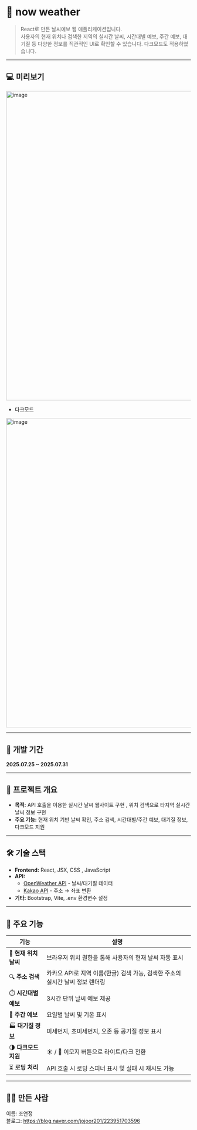 # 📝 now weather
> React로 만든 날씨예보 웹 애플리케이션입니다.</br> 사용자의 현재 위치나 검색한 지역의 실시간 날씨, 시간대별 예보, 주간 예보, 대기질 등 다양한 정보를 직관적인 UI로 확인할 수 있습니다. 다크모드도 적용하였습니다.</br>
---

## 💻 미리보기
<img width="1532" height="841" alt="image" src="https://github.com/user-attachments/assets/908d1fd4-c1f8-4ef1-bf7f-e1da1637c911" />


- 다크모드</br>
<img width="1600" height="841" alt="image" src="https://github.com/user-attachments/assets/d360e4a2-8745-49e0-9ed1-167758cf1665" />

---


## 📅 개발 기간

**2025.07.25 ~ 2025.07.31**  

---

## 📌 프로젝트 개요

- **목적:** API 호출을 이용한 실시간 날씨 웹사이트 구현 , 위치 검색으로 타지역 실시간 날씨 정보 구현
- **주요 기능:** 현재 위치 기반 날씨 확인, 주소 검색, 시간대별/주간 예보, 대기질 정보, 다크모드 지원

---

## 🛠️ 기술 스택

- **Frontend:** React, JSX, CSS , JavaScript
- **API:** 
  - [OpenWeather API](https://openweathermap.org/api) - 날씨/대기질 데이터
  - [Kakao API](https://developers.kakao.com/docs/latest/ko/local/dev-guide) - 주소 → 좌표 변환
- **기타:** Bootstrap, Vite, .env 환경변수 설정

---

## 🔧 주요 기능

| 기능 | 설명 |
|------|------|
| 🧭 **현재 위치 날씨** | 브라우저 위치 권한을 통해 사용자의 현재 날씨 자동 표시 |
| 🔍 **주소 검색** | 카카오 API로 지역 이름(한글) 검색 가능, 검색한 주소의 실시간 날씨 정보 렌더링 |
| ⏱️ **시간대별 예보** | 3시간 단위 날씨 예보 제공 |
| 📅 **주간 예보** | 요일별 날씨 및 기온 표시 |
| 🏭 **대기질 정보** | 미세먼지, 초미세먼지, 오존 등 공기질 정보 표시 |
| 🌗 **다크모드 지원** | ☀️ / 🌙 이모지 버튼으로 라이트/다크 전환 |
| ⏳ **로딩 처리** | API 호출 시 로딩 스피너 표시 및 실패 시 재시도 가능 |

---
## 🙋‍♀️ 만든 사람
이름: 조연정</br>
블로그: https://blog.naver.com/jojoor201/223951703596
